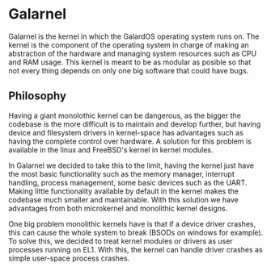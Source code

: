 # Galarnel
Galarnel is the kernel in which the GalardOS operating system runs on. The kernel is the component of the operating system in charge of making an abstraction of the hardware and managing system resources such as CPU and RAM usage. This kernel is meant to be as modular as posible so that not every thing depends on only one big software that could have bugs. 

## Philosophy
Having a giant monolothic kernel can be dangerous, as the bigger the codebase is the more difficult is to maintain and develop further, but having device and filesystem drivers in kernel-space has advantages such as having the complete control over hardware. A solution for this problem is available in the linux and FreeBSD's kernel in kernel modules. 

In Galarnel we decided to take this to the limit, having the kernel just have the most basic functionality such as the memory manager, interrupt handling, process management, some basic devices such as the UART. Making little functionality available by default in the kernel makes the codebase much smaller and maintainable. With this solution we have advantages from both microkernel and monolithic kernel designs.

One big problem monolithic kernels have is that if a device driver crashes, this can cause the whole system to break (BSODs on windows for example). To solve this, we decided to treat kernel modules or drivers as user processes running on EL1. With this, the kernel can handle driver crashes as simple user-space process crashes.
